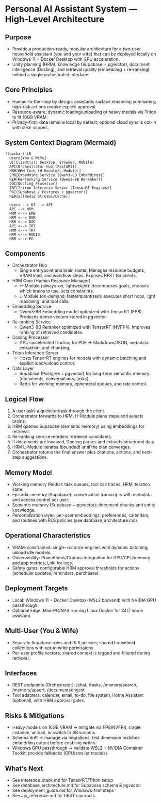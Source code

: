 # Personal AI Assistant System — High-Level Architecture

## Purpose
- Provide a production-ready, modular architecture for a two-user household assistant (you and your wife) that can be deployed locally on Windows 11 + Docker Desktop with GPU acceleration.
- Unify planning (HRM), knowledge (Supabase + pgvector), document intelligence (Docling), and retrieval quality (embedding + re-ranking) behind a single orchestrated interface.

## Core Principles
- Human-in-the-loop by design: assistants surface reasoning summaries; high-risk actions require explicit approval.
- Resource-aware: dynamic loading/unloading of heavy models via Triton to fit 16GB VRAM.
- Privacy-first: data remains local by default; optional cloud sync is opt-in with clear scopes.

## System Context Diagram (Mermaid)
```mermaid
flowchart LR
  Users[You & Wife]
  UI[Client(s): Desktop, Browser, Mobile]
  API[Orchestrator Hub (FastAPI)]
  HRM[HRM Core (H-Module/L-Module)]
  EMB[Embedding Service (Qwen3-8B Embeddings)]
  RER[Re-ranking Service (Qwen3-8B Reranker)]
  DOC[Docling Processor]
  TRT[Triton Inference Server (TensorRT Engines)]
  PG[(Supabase / Postgres + pgvector)]
  REDIS[(Redis Streams/Cache)]

  Users --> UI --> API
  API --> HRM
  HRM <--> EMB
  HRM <--> RER
  HRM <--> DOC
  API <--> TRT
  HRM <--> TRT
  HRM <--> REDIS
  HRM <--> PG
```

## Components
- Orchestrator Hub
  - Single entrypoint and brain router. Manages resource budgets, VRAM load, and workflow steps. Exposes REST for clients.
- HRM Core (Human Resource Manager)
  - H-Module (always-on, lightweight): decomposes goals, chooses which brains to use, sets constraints.
  - L-Module (on-demand, faster/quantized): executes short hops, light reasoning, and tool calls.
- Embedding Service
  - Qwen3-8B Embedding model optimized with TensorRT (FP8). Produces dense vectors stored in pgvector.
- Re-ranking Service
  - Qwen3-8B Reranker optimized with TensorRT (NVFP4). Improves ranking of retrieved candidates.
- Docling Processor
  - GPU-accelerated Docling for PDF → Markdown/JSON, metadata extraction, and chunking.
- Triton Inference Server
  - Hosts TensorRT engines for models with dynamic batching and explicit load/unload control.
- Data Layer
  - Supabase (Postgres + pgvector) for long-term semantic memory (documents, conversations, tasks).
  - Redis for working memory, ephemeral queues, and rate control.

## Logical Flow
1) A user asks a question/task through the client.
2) Orchestrator forwards to HRM. H-Module plans steps and selects brains.
3) HRM queries Supabase (semantic memory) using embeddings for retrieval.
4) Re-ranking service reorders retrieved candidates.
5) If documents are involved, Docling parses and extracts structured data.
6) HRM L-Module iterates (bounded) until the plan converges.
7) Orchestrator returns the final answer plus citations, actions, and next-step suggestions.

## Memory Model
- Working memory (Redis): task queues, tool call traces, HRM iteration state.
- Episodic memory (Supabase): conversation transcripts with metadata and access control per user.
- Semantic memory (Supabase + pgvector): document chunks and entity knowledge.
- Personalization layer: per-user embeddings, preferences, calendars, and routines with RLS policies (see database_architecture.md).

## Operational Characteristics
- VRAM-constrained: single-instance engines with dynamic batching; unload idle models.
- Observability: Prometheus/Grafana integration for GPU/CPU/memory and app metrics; Loki for logs.
- Safety gates: configurable HRM approval thresholds for actions (scheduler updates, reminders, purchases).

## Deployment Targets
- Local: Windows 11 + Docker Desktop (WSL2 backend) with NVIDIA GPU passthrough.
- Optional Edge: Mini-PC/NAS running Linux Docker for 24/7 home assistant.

## Multi-User (You & Wife)
- Separate Supabase roles and RLS policies; shared household collections with opt-in write permissions.
- Per-user profile vectors; shared context is tagged and filtered during retrieval.

## Interfaces
- REST endpoints (Orchestrator): /chat, /tasks, /memory/search, /memory/upsert, /documents/ingest
- Tool adapters: calendar, email, to-do, file system, Home Assistant (optional), with HRM approval gates.

## Risks & Mitigations
- Heavy models on 16GB VRAM → mitigate via FP8/NVFP4, single instance, unload, or switch to 4B variants.
- Schema drift → manage via migrations; test dimension matches embedding output before enabling writes.
- Windows GPU passthrough → validate WSL2 + NVIDIA Container Toolkit; provide fallbacks (CPU/smaller models).

## What’s Next
- See inference_stack.md for TensorRT/Triton setup
- See database_architecture.md for Supabase schema & pgvector
- See deployment_guide.md for Windows-first steps
- See api_reference.md for REST contracts

